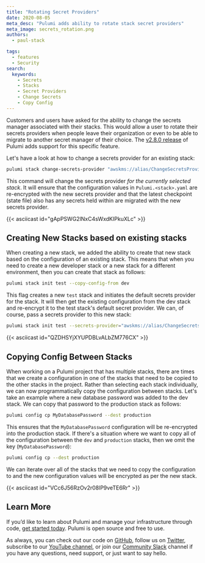 ```yaml
---
title: "Rotating Secret Providers"
date: 2020-08-05
meta_desc: "Pulumi adds ability to rotate stack secret providers"
meta_image: secrets_rotation.png
authors:
  - paul-stack

tags:
  - features
  - Security
search:
  keywords:
    - Secrets
    - Stacks
    - Secret Providers
    - Change Secrets
    - Copy Config
---
```


Customers and users have asked for the ability
to change the secrets manager associated with their stacks. This would allow a user to rotate
their secrets providers when people leave their organization or even to be able to migrate
to another secret manager of their choice. The [v2.8.0 release](https://github.com/pulumi/pulumi/releases/tag/v2.8.0)
of Pulumi adds support for this specific feature.

Let's have a look at how to change a secrets provider for an existing stack:

```bash
pulumi stack change-secrets-provider "awskms://alias/ChangeSecretsProvider?region=us-west-2"
```

This command will change the secrets provider *for the currently selected stack*. It will
ensure that the configuration values in `Pulumi.<stack>.yaml` are re-encrypted
with the new secrets provider and that the latest checkpoint (state file)
also has any secrets held within are migrated with the new secrets provider.

{{< asciicast id="gApPSWG2lNxC4sWxdKIPkuXLc" >}}

## Creating New Stacks based on existing stacks

When creating a new stack, we added the ability to create that new stack based on the configuration of
an existing stack. This means that when you need to create a new developer stack or a new stack for a
different environment, then you can create that stack as follows:

```bash
pulumi stack init test --copy-config-from dev
```

This flag creates a new `test` stack and initiates the default secrets provider for the stack. It will then
get the existing configuration from the dev stack and re-encrypt it to the test stack's default secret provider.
We can, of course, pass a secrets provider to this new stack:

```bash
pulumi stack init test --secrets-provider="awskms://alias/ChangeSecretsProvider?region=us-west-2" --copy-config-from dev
```

{{< asciicast id="QZDHSYjXYUPDBLvALbZM776CX" >}}

## Copying Config Between Stacks

When working on a Pulumi project that has multiple stacks, there are times that we create a configuration
in one of the stacks that need to be copied to the other stacks in the project. Rather than selecting each
stack individually, we can now programmatically copy the configuration between stacks. Let's take an example where
a new database password was added to the dev stack. We can copy that password to the production stack as follows:

```bash
pulumi config cp MyDatabasePassword --dest production
```

This ensures that the `MyDatabasePassword` configuration will be re-encrypted into the production stack. If
there's a situation where we want to copy all of the configuration between the `dev` and `production` stacks,
then we omit the key (`MyDatabasePassword`):

```bash
pulumi config cp --dest production
```

We can iterate over all of the stacks that we need to copy the configuration to and the new configuration
values will be encrypted as per the new stack.

{{< asciicast id="VCc6J56RzOv2r08lP9veTE6Rr" >}}

## Learn More

If you’d like to learn about Pulumi and manage your infrastructure through code,
[get started today](https://www.pulumi.com/docs/get-started/). Pulumi is open source and free to use.

As always, you can check out our code on [GitHub](https://github.com/pulumi), follow us
on [Twitter](https://twitter.com/pulumicorp), subscribe to our [YouTube channel](https://www.youtube.com/channel/UC2Dhyn4Ev52YSbcpfnfP0Mw),
or join our [Community Slack](https://slack.pulumi.com/) channel if you have any questions,
need support, or just want to say hello.
